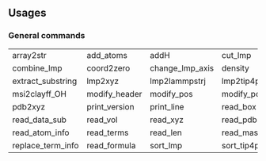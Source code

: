 ## Usages

### General commands

|                   |               |                 |                  |                   |
| ----------------- | ------------- | --------------- | ---------------- | ----------------- |
| array2str         | add_atoms     | addH            | cut_lmp          | cut_lmp_atoms     |
| combine_lmp       | coord2zero    | change_lmp_axis | density          | exchange_position |
| extract_substring | lmp2xyz       | lmp2lammpstrj   | lmp2tip4p        | msi2clayff        |
| msi2clayff_OH     | modify_header | modify_pos      | modify_pore_size | move_boundary     |
| pdb2xyz           | print_version | print_line      | read_box         | read_data         |
| read_data_sub     | read_vol      | read_xyz        | read_pdb         | read_charges      |
| read_atom_info    | read_terms    | read_len        | read_mass        | read_total_mass   |
| replace_term_info | read_formula  | sort_lmp        | sort_tip4p_ele   | str2array         |


